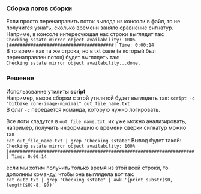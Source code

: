### Сборка логов сборки 
Если просто перенаправить поток вывода из консоли в файл, то не получится узнать, сколько времени заняло сравнение сигнатур.     
Наприме, в консоле интересующая нас строки выглядит так:   
`Checking sstate mirror object availability: 100% |#######################################| Time: 0:00:14`  
В то время как та же строка, но в txt фале (в который был перенаправлен поток) будет выглядеть так:   
`Checking sstate mirror object availability...done.`

### Решение
Использование утилиты **script**  
Например, вызов сборки с этой утилитой будет выглядеть так: `script -c "bitbake core-image-minimal" out_file_name.txt`      
В флаг `-c` передается команда, которую нужно логировать. 

Все логи кладутся в `out_file_name.txt`, их уже можно анализировать, например, получить информацию о времени сверки сигнатур можно так    
`cat out_file_name.txt | grep "Checking sstate"`
Вывод будет такой: `Checking sstate mirror object availability: 100% |#####################################################################| Time: 0:00:14`   


если мы хотим получить только время из этой всей строки, то дополним команду, чтобы она выглядела вот так:    
`cat out2.txt | grep "Checking sstate" | awk '{print substr($0, length($0)-8, 9)}'`

